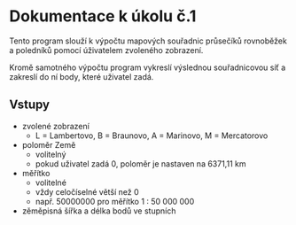 # Dokumentace k úkolu č.1
Tento program slouží k výpočtu mapových souřadnic průsečíků rovnoběžek a poledníků pomocí úživatelem zvoleného zobrazení. 

Kromě samotného výpočtu program vykreslí výslednou souřadnicovou síť a zakreslí do ní body, které uživatel zadá.

## Vstupy
- zvolené zobrazení
  - L = Lambertovo, B = Braunovo, A = Marinovo, M = Mercatorovo
- poloměr Země
  - volitelný
  - pokud uživatel zadá 0, poloměr je nastaven na 6371,11 km
- měřítko
  - volitelné
  - vždy celočíselné větší než 0
  - např. 50000000 pro měřítko 1 : 50 000 000
- zěměpisná šířka a délka bodů ve stupních
